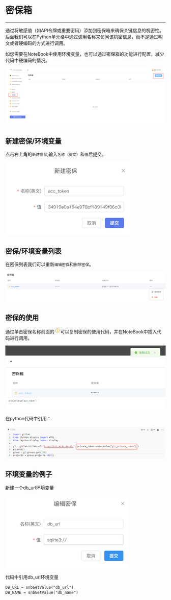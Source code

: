 # 密保箱
---
通过将敏感值（如API令牌或重要密码）添加到密保箱来确保关键信息的机密性。后面我们可以在Python单元格中通过调用名称来访问该机密信息，而不是通过明文或者硬编码的方式进行调用。

如您需要在NoteBook中使用环境变量，也可以通过密保箱的功能进行配置，减少代码中硬编码的情况。

![图 3](../images/%E6%96%B0%E5%BB%BA%E5%AF%86%E4%BF%9D.png)  

## 新建密保/环境变量

点击右上角的`新建密保`,输入`名称（英文）`和`值`后提交。

![图 2](../images/mibashezhi.png)  

## 密保/环境变量列表

在密保列表我们可以重新`编辑密保`和`删除密保`。

![图 4](../images/%E5%AF%86%E4%BF%9D%E7%AE%B1%E5%88%97%E8%A1%A8.png)  

## 密保的使用

<p>通过单击密保名称前面的<img src="../images/%E5%A4%8D%E5%88%B6icon.png"  style="display: inline-block;" />可以复制密保的使用代码，并在NoteBook中插入代码进行调用。</p>

![图 5](../images/%E5%A4%8D%E5%88%B6%E5%AF%86%E4%BF%9D.png)  

在python代码中引用：

![picture 1](../images/%E5%BC%95%E7%94%A8%E5%AF%86%E4%BF%9D.png)  

## 环境变量的例子

新建一个db_url环境变量

![picture 2](../images/%E7%8E%AF%E5%A2%83%E5%8F%98%E9%87%8F.png)  

代码中引用db_url环境变量

```
DB_URL = snbGetValue("db_url")
DB_NAME = snbGetValue("db_name")
```